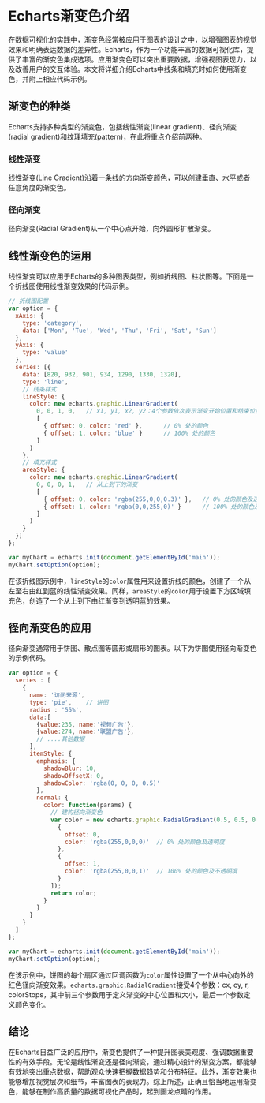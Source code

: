 # Echarts渐变色介绍

在数据可视化的实践中，渐变色经常被应用于图表的设计之中，以增强图表的视觉效果和明确表达数据的差异性。Echarts，作为一个功能丰富的数据可视化库，提供了丰富的渐变色集成选项。应用渐变色可以突出重要数据，增强视图表现力，以及改善用户的交互体验。本文将详细介绍Echarts中线条和填充时如何使用渐变色，并附上相应代码示例。

## 渐变色的种类

Echarts支持多种类型的渐变色，包括线性渐变(linear gradient)、径向渐变(radial gradient)和纹理填充(pattern)，在此将重点介绍前两种。

### 线性渐变

线性渐变(Line Gradient)沿着一条线的方向渐变颜色，可以创建垂直、水平或者任意角度的渐变色。

### 径向渐变

径向渐变(Radial Gradient)从一个中心点开始，向外圆形扩散渐变。

## 线性渐变色的运用

线性渐变可以应用于Echarts的多种图表类型，例如折线图、柱状图等。下面是一个折线图使用线性渐变效果的代码示例。

```javascript
// 折线图配置
var option = {
  xAxis: {
    type: 'category',
    data: ['Mon', 'Tue', 'Wed', 'Thu', 'Fri', 'Sat', 'Sun']
  },
  yAxis: {
    type: 'value'
  },
  series: [{
    data: [820, 932, 901, 934, 1290, 1330, 1320],
    type: 'line',
    // 线条样式
    lineStyle: {
      color: new echarts.graphic.LinearGradient(
        0, 0, 1, 0,   // x1, y1, x2, y2：4个参数依次表示渐变开始位置和结束位置
        [
          { offset: 0, color: 'red' },      // 0% 处的颜色
          { offset: 1, color: 'blue' }      // 100% 处的颜色
        ]
      )
    },
    // 填充样式
    areaStyle: {
      color: new echarts.graphic.LinearGradient(
        0, 0, 0, 1,   // 从上到下的渐变
        [
          { offset: 0, color: 'rgba(255,0,0,0.3)' },   // 0% 处的颜色及透明度
          { offset: 1, color: 'rgba(0,0,255,0)' }      // 100% 处的颜色及透明度
        ]
      )
    }
  }]
};

var myChart = echarts.init(document.getElementById('main'));
myChart.setOption(option);
```

在该折线图示例中，`lineStyle`的`color`属性用来设置折线的颜色，创建了一个从左至右由红到蓝的线性渐变效果。同样，`areaStyle`的`color`用于设置下方区域填充色，创造了一个从上到下由红渐变到透明蓝的效果。

## 径向渐变色的应用

径向渐变通常用于饼图、散点图等圆形或扇形的图表。以下为饼图使用径向渐变色的示例代码。

```javascript
var option = {
  series : [
    {
      name: '访问来源',
      type: 'pie',    // 饼图
      radius : '55%',
      data:[
        {value:235, name:'视频广告'},
        {value:274, name:'联盟广告'},
        // ....其他数据
      ],
      itemStyle: {
        emphasis: {
          shadowBlur: 10,
          shadowOffsetX: 0,
          shadowColor: 'rgba(0, 0, 0, 0.5)'
        },
        normal: {
          color: function(params) {
            // 建构径向渐变色
            var color = new echarts.graphic.RadialGradient(0.5, 0.5, 0.5, [
              {
                offset: 0,
                color: 'rgba(255,0,0,0)'  // 0% 处的颜色及透明度
              }, 
              {
                offset: 1,
                color: 'rgba(255,0,0,1)'  // 100% 处的颜色及不透明度
              }
            ]);
            return color;
          }
        }
      }
    }
  ]
};

var myChart = echarts.init(document.getElementById('main'));
myChart.setOption(option);
```

在该示例中，饼图的每个扇区通过回调函数为`color`属性设置了一个从中心向外的红色径向渐变效果。`echarts.graphic.RadialGradient`接受4个参数：cx, cy, r, colorStops，其中前三个参数用于定义渐变的中心位置和大小，最后一个参数定义颜色变化。

## 结论

在Echarts日益广泛的应用中，渐变色提供了一种提升图表美观度、强调数据重要性的有效手段。无论是线性渐变还是径向渐变，通过精心设计的渐变方案，都能够有效地突出重点数据，帮助观众快速把握数据趋势和分布特征。此外，渐变效果也能够增加视觉层次和细节，丰富图表的表现力。综上所述，正确且恰当地运用渐变色，能够在制作高质量的数据可视化产品时，起到画龙点睛的作用。